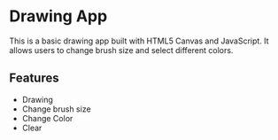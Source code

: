 # Drawing App
This is a basic drawing app built with HTML5 Canvas and JavaScript.  It allows users to change brush size and select different colors. 

## Features
- Drawing
- Change brush size
- Change Color
- Clear 
